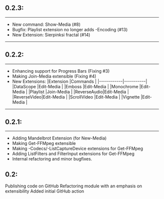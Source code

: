 ﻿## 0.2.3:
---
* New command: Show-Media (#8)
* Bugfix: Playlist extension no longer adds -Encoding (#13)
* New Extension:  Sierpinksi fractal (#14)
---

## 0.2.2:
---
* Enhancing support for Progress Bars (Fixing #3)
* Making Join-Media extensible (Fixing #4)
* New Extensions:
|Extension   |Commands   |
|------------|-----------|
|DataScope   |Edit-Media |
|Emboss      |Edit-Media |
|Monochrome  |Edit-Media |
|Playlist    |Join-Media |
|ReverseAudio|Edit-Media |
|ReverseVideo|Edit-Media |
|ScrollVideo |Edit-Media |
|Vignette    |Edit-Media |

---

## 0.2.1:
---
* Adding Mandelbrot Extension (for New-Media)
* Making Get-FFMpeg extensible
* Making -Codecs/-ListCaptureDevice extensions for Get-FFMpeg
* Adding ListFilters and FilterInput extensions for Get-FFMpeg
* Internal refactoring and minor bugfixes.

0.2:
---
Publishing code on GitHub
Refactoring module with an emphasis on extensibility
Added initial GitHub action
